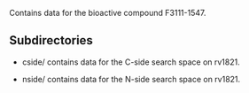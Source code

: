Contains data for the bioactive compound F3111-1547.

## Subdirectories

- cside/ contains data for the C-side search space on rv1821.

- nside/ contains data for the N-side search space on rv1821.

